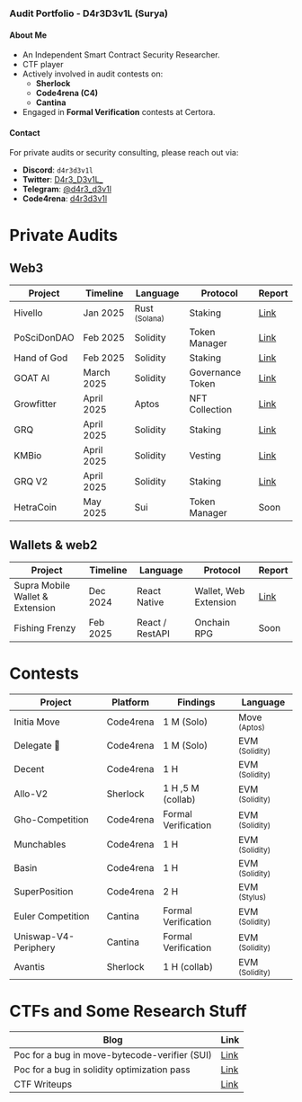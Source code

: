 ### Audit Portfolio - D4r3D3v1L (Surya)

#### About Me
- An Independent Smart Contract Security Researcher.  
- CTF player 
- Actively involved in audit contests on:
  - **Sherlock**
  - **Code4rena (C4)**
  - **Cantina**
- Engaged in **Formal Verification** contests at Certora.

#### Contact
For private audits or security consulting, please reach out via:

- **Discord**: `d4r3d3v1l`
- **Twitter**: [D4r3_D3v1L_](https://x.com/D4r3_D3v1L_)  
- **Telegram**: [@d4r3_d3v1l](https://t.me/d4r3_d3v1l)
- **Code4rena**: [d4r3d3v1l](https://code4rena.com/@d4r3d3v1l)



# Private Audits

## Web3

| **Project**                     | **Timeline** | **Language**   | **Protocol**          | **Report**                     |
|----------------------------------|--------------|----------------|-----------------------|---------------------------------|
| Hivello | Jan 2025 | Rust <sub>(Solana)<sub>  | Staking | [Link](https://drive.google.com/file/d/11pF10olKeajP4QHxgNwP1VKv2-AsLCow/view)|
|PoSciDonDAO | Feb 2025 | Solidity | Token Manager | [Link](https://drive.google.com/file/d/1u5Y8wT9zsiNlNbNxiKGi2DbnVDzvMbcu/view?usp=sharing) |
|Hand of God | Feb 2025 | Solidity |Staking| [Link](https://drive.google.com/file/d/1aVVpmH-cbu5Ci_d9qQ0bCGxtHbhnSdxc/view?usp=sharing) |
|GOAT AI| March 2025 | Solidity | Governance Token | [Link](https://drive.google.com/file/d/1i1_myjjwM2NqjNrBv2hanG-NwV1q4yK6/view?usp=sharing)|
|Growfitter |April 2025 | Aptos | NFT Collection | [Link](https://drive.google.com/file/d/1CNCz8hdzOB-9LiZi-omGeaVGaCcU8ljT/view?usp=sharing)|
|GRQ | April 2025 | Solidity | Staking | [Link](https://drive.google.com/file/d/12X7JYRudRtG5A-Wo1Job4luvaTM5_oRC/view?usp=sharing)|
|KMBio | April 2025 | Solidity | Vesting | [Link](https://drive.google.com/file/d/1A_w3UBB7VLIEQThTksw_lGhdt3E5IkXx/view?usp=sharing)|
|GRQ V2 | April 2025 | Solidity | Staking | [Link](https://drive.google.com/file/d/1TIzSgFsX2aHoUGNF2eiC3P7ZvI3tP8Bg/view?usp=sharing)|
|HetraCoin | May 2025 | Sui | Token Manager | Soon | 

## Wallets & web2
| **Project**                     | **Timeline** | **Language**   | **Protocol**          | **Report**                     |
|----------------------------------|--------------|----------------|-----------------------|---------------------------------|
| Supra Mobile Wallet & Extension | Dec 2024     | React Native   | Wallet, Web Extension | [Link](https://drive.google.com/file/d/1i0pmF5ov1GPyLMh24dPhYanHfJiqoEoZ/view) |
| Fishing Frenzy | Feb 2025     | React / RestAPI   | Onchain RPG | Soon |


# Contests

|**Project**     |**Platform**   | **Findings**    | **Language** |
|------------------|---------------|-----------------|-----------------|
|Initia Move | Code4rena | 1 M (Solo) |Move <sub>(Aptos)<sub>|
| Delegate 🥈      | Code4rena    | 1 M (Solo)  | EVM <sub>(Solidity)<sub> |
| Decent       | Code4rena    | 1 H       | EVM <sub>(Solidity)<sub> | 
|Allo-V2 | Sherlock | 1 H ,5 M (collab)| EVM <sub>(Solidity)<sub> | 
|Gho-Competition | Code4rena | Formal Verification| EVM <sub>(Solidity)<sub>|
| Munchables       | Code4rena    | 1 H       | EVM <sub>(Solidity)<sub>  |
| Basin       | Code4rena    | 1 H       | EVM <sub>(Solidity)<sub> |
| SuperPosition       | Code4rena    | 2 H       | EVM <sub>(Stylus)<sub> |
|Euler Competition |Cantina | Formal Verification| EVM <sub>(Solidity)<sub> |
|Uniswap-V4-Periphery | Cantina | Formal Verification| EVM <sub>(Solidity)<sub> |
| Avantis | Sherlock | 1 H (collab)| EVM <sub>(Solidity)<sub> |


# CTFs and Some Research Stuff

| **Blog**                   | **Link**                     |
|----------------------------|------------------------------|
| Poc for a bug in move-bytecode-verifier (SUI)              | [Link](https://d4r3-d3v1l.github.io/blog/2023/07/26/Task04-move-bytecode-poc.html) |
| Poc for a bug in solidity optimization pass               | [Link](https://d4r3-d3v1l.github.io/blog/2023/07/26/Task02-YUL-StackLimitEvader-Poc.html) |
| CTF Writeups               | [Link](https://d4r3-d3v1l.github.io/blog) |
